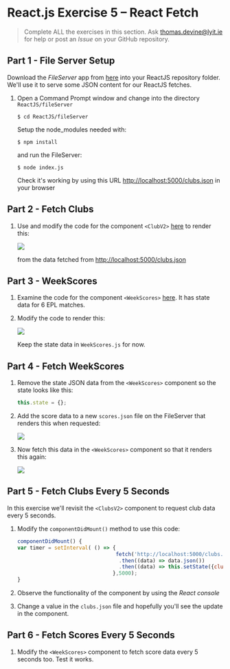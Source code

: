 # React.js Exercise 5 – React Fetch

> Complete ALL the exercises in this section. Ask thomas.devine@lyit.ie for help or post an *Issue* on your GitHub repository.

<!-- ## Fetch latest Repository Branch

```
$ cd /DRIVE/xampp/htdocs/d3
$ git pull --no-edit https://github.com/noucampdotorgRESTAPI2019/ReactJS.git latest
$ git status

``` -->

## Part 1 - File Server Setup

Download the *FileServer*  app from [here](/ReactJS/code) into your ReactJS repository folder.  We'll use it to serve some JSON content for our ReactJS fetches.

1.	Open a Command Prompt window and change into the directory `ReactJS/fileServer`

    ```
    $ cd ReactJS/fileServer
    ```

    Setup the node_modules needed with:

    ```
    $ npm install
    ```

    and run the FileServer:

    ```
    $ node index.js
    ```

    Check it's working by using this URL [http://localhost:5000/clubs.json](http://localhost:5000/clubs.json) in your browser


## Part 2 - Fetch Clubs  

1.	Use and modify the code for the component `<ClubV2>` [here](/ReactJS/code/ClubsV2.js) to render this:

	![](../images/ClubsV2.png)

    from the data fetched from [http://localhost:5000/clubs.json](http://localhost:5000/clubs.json)


## Part 3 - WeekScores

1.	Examine the code for the component `<WeekScores>` [here](/ReactJS/code/WeekScores.js).  It has state data for 6 EPL matches.  

1.	Modify the code to render this:

	![](../images/TeamScores.png)

	Keep the state data in `WeekScores.js` for now.

## Part 4 - Fetch WeekScores

1.	Remove the state JSON data from the `<WeekScores>` component so the state looks like this:

	```javascript
	this.state = {};
	```
1.	Add the score data to a new `scores.json` file on the FileServer that renders this when requested:

	![](../images/scores_json.png)

1.	Now fetch this data in the `<WeekScores>` component so that it renders this again:

	![](../images/TeamScores.png)


## Part 5 - Fetch Clubs Every 5 Seconds

In this exercise we'll revisit the `<ClubsV2>` component to request club data every 5 seconds.

1.	Modify the `componentDidMount()` method to use this code:

	```javascript
	componentDidMount() {    
	var timer = setInterval( () => {
	                                fetch('http://localhost:5000/clubs.json')
	                                 .then((data) => data.json())
	                                 .then((data) => this.setState({clubs: data.clubs}))
	                               },5000);
	}
	```

1.	Observe the functionality of the component by using the _React console_

1.	Change a value in the `clubs.json` file and hopefully you'll see the update in the component.


## Part 6 - Fetch Scores Every 5 Seconds

1.	Modify the `<WeekScores>` component to fetch score data every 5 seconds too.  Test it works.